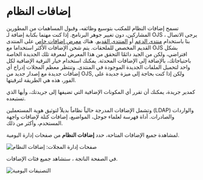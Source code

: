 # إضافات النظام

تسمح إضافات النظام للمكتب بتوسيع وظائفه، وقبول المساهمات من المطورين المشاركين، دون تغيير جوهر البرنامج. إذا كنت مهتما بكتابة إضافة لـ OJS ، يرجى الاتصال بنا باستخدام [منتدى الدعم](https://forum.pkp.sfu.ca/) أو [المنتدى القديم](http://wayback.archive-it.org/7100/20160819234652/https:/pkp.sfu.ca/support/forum/index.php). هناك [معرض إضافات خاص](http://wayback.archive-it.org/7100/20160820013140/https://pkp.sfu.ca/support/forum/viewtopic.php?f=28&t=3396) على المنتدى القديم المخصص للملحقات. يتم شحن الإضافات الأكثر استخداما مع OJS بشكل افتراضي، ولكن من الجيد دائمًا التحقق من هذا المعرض لمعرفة تلك الجديدة الخاصة باحتياجاتك، بالإضافة إلى الإضافات المحدثة. يمكنك استخدام خيار الترقية الإضافية لكل واحد لتحميل الملفات الجديدة الموجودة في المنتدى. وتنتظر معظم المجلات إدراج أي إضافات جديدة مع إصدار جديد من OJS, ولكن إذا كنت بحاجة إلى ميزة جديدة على الفور، هذه هي الطريقة لترقيتها.

كمدير جريدة، يمكنك أن تقرر أي المكونات الإضافية التي تضيفها إلى جريدتك، وأيها الذي تستبعده.

وتشمل الإضافات المدرجة حالياً نظاماً بديلاً لتوثيق هوية المستعملين (LDAP) والواردات والصادرات. أداة فهرسة لعلماء جوجل، المواضيع، إضافات كتلة لإضافات واجهة المستخدم، وأكثر من ذلك.

لمشاهدة جميع الإضافات المتاحة، حدد **إضافات النظام** من صفحات إدارة اليومية.




![صفحات إدارة المجلات: إضافات النظام](images/chapter5/plugins_1.png)

في الصفحة الناتجة ، ستشاهد جميع فئات الإضافات.

![التصنيفات اليومية](images/chapter5/plugins_2.png) 
